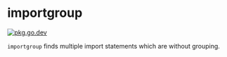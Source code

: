 # importgroup

[![pkg.go.dev][godoc-badge]][godoc]

`importgroup` finds multiple import statements which are without grouping.

<!-- links -->
[godoc]: https://pkg.go.dev/github.com/gostaticanalysis/importgroup?tab=doc
[godoc-badge]: https://img.shields.io/badge/godoc-reference-4F73B3.svg?style=flat-square&label=%20pkg.go.dev

